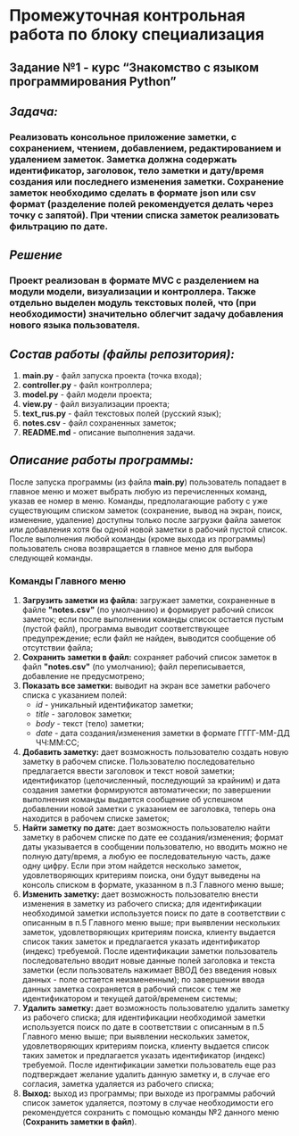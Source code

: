 
# Промежуточная контрольная работа по блоку специализация
## Задание №1 - курс “Знакомство с языком программирования Python” 

## *Задача:*
### **Реализовать консольное приложение заметки, с сохранением, чтением, добавлением, редактированием и удалением заметок. Заметка должна содержать идентификатор, заголовок, тело заметки и дату/время создания или последнего изменения заметки. Сохранение заметок необходимо сделать в формате json или csv формат (разделение полей рекомендуется делать через точку с запятой). При чтении списка заметок реализовать фильтрацию по дате.**

## *Решение*
### **Проект реализован в формате MVC с разделением на модули модели, визуализации и контроллера. Также отдельно выделен модуль текстовых полей, что (при необходимости) значительно облегчит задачу добавления нового языка пользователя.**

## *Состав работы (файлы репозитория):*
1. **main.py** - файл запуска проекта (точка входа);
2. **controller.py** - файл контроллера;
3. **model.py** - файл модели проекта;
4. **view.py** - файл визуализации проекта;
5. **text_rus.py** - файл текстовых полей (русский язык);
6. **notes.csv** - файл сохраненных заметок;
6. **README.md** - описание выполнения задачи.

## *Описание работы программы:*
После запуска программы (из файла **main.py**) пользователь попадает в главное меню и может выбрать любую из перечисленных команд, указав ее номер в меню. Команды, предполагающие работу с уже существующим списком заметок (сохранение, вывод на экран, поиск, изменение, удаление) доступны только после загрузки файла заметок или добавления хотя бы одной новой заметки в рабочий пустой список. После выполнения любой команды (кроме выхода из программы) пользователь снова возвращается в главное меню для выбора следующей команды.

### **Команды Главного меню**
1. **Загрузить заметки из файла:** загружает заметки, сохраненные в файле **"notes.csv"** (по умолчанию) и формирует рабочий список заметок; если после выполнении команды список остается пустым (пустой файл), программа выводит соответствующее предупреждение; если файл не найден, выводится сообщение об отсутствии файла;
2. **Сохранить заметки в файл:** сохраняет рабочий список заметок в файл **"notes.csv"** (по умолчанию); файл переписывается, добавление не предусмотрено;
3. **Показать все заметки:** выводит на экран все заметки рабочего списка с указанием полей:
    * *id* - уникальный идентификатор заметки;
    * *title* - заголовок заметки;
    * *body* - текст (тело) заметки;
    * *date* - дата создания/изменения заметки в формате ГГГГ-ММ-ДД ЧЧ:ММ:СС;
4. **Добавить заметку:** дает возможность пользователю создать новую заметку в рабочем списке. Пользователю последовательно предлагается ввести заголовок и текст новой заметки; идентификатор (целочисленный, последующий за крайним) и дата создания заметки формируются автоматически; по завершении выполнения команды выдается сообщение об успешном добавлении новой заметки с указанием ее заголовка, теперь она находится в рабочем списке заметок;
5. **Найти заметку по дате:** дает возможность пользователю найти заметку в рабочем списке по дате ее создания/изменения; формат даты указывается в сообщении пользователю, но вводить можно не полную дату/время, а любую ее последовательную часть, даже одну цифру. Если при этом найдется несколько заметок, удовлетворяющих критериям поиска, они будут выведены на консоль списком в формате, указанном в п.3 Главного меню выше;
6. **Изменить заметку:** дает возможность пользователю внести изменения в заметку из рабочего списка; для идентификации необходимой заметки используется поиск по дате в соответствии с описанным в п.5 Главного меню выше; при выявлении нескольких заметок, удовлетворяющих критериям поиска, клиенту выдается список таких заметок и предлагается указать идентификатор (индекс) требуемой. После идентификации заметки пользователь последовательно вводит новые данные полей заголовка и текста заметки (если пользователь нажимает ВВОД без введения новых данных - поле остается неизмененным); по завершении ввода данных заметка сохраняется в рабочий список с тем же идентификатором и текущей датой/временем системы;
6. **Удалить заметку:** дает возможность пользователю удалить заметку из рабочего списка; для идентификации необходимой заметки используется поиск по дате в соответствии с описанным в п.5 Главного меню выше; при выявлении нескольких заметок, удовлетворяющих критериям поиска, клиенту выдается список таких заметок и предлагается указать идентификатор (индекс) требуемой. После идентификации заметки пользователь еще раз подтверждает желание удалить данную заметку и, в случае его согласия, заметка удаляется из рабочего списка;
7. **Выход:** выход из программы; при выходе из программы рабочий список заметок удаляется, поэтому в случае необходимости его рекомендуется сохранить с помощью команды №2 данного меню (**Сохранить заметки в файл**).
